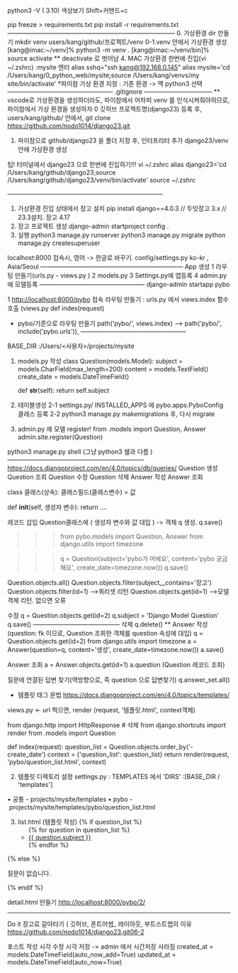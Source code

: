 python3 -V ( 3.10)
색상보기 Shift+커맨드+c

pip freeze > requirements.txt
pip install -r requirements.txt
———————————————————————————
0. 가상환경 dir 만들기
mkdir venv
users/kang/github/프로젝트/venv
0-1.venv 안에서 가상환경 생성
[kang@imac:~/venv]% python3 -m venv .
[kang@imac:~/venv/bin]% source activate
** deactivate 로 벗어남
4. MAC 가상환경 한번에 진입(vi ~/.zshrc)
:mysite 엔터
alias sshq="ssh kang@192.168.0.145"
alias mysite='cd /Users/kang/0_python_web/mysite;source /Users/kang/venvs/my
    site/bin/activate'
*파이참 가상 환경 지정 : 기존 환경 -> 맥 python3 선택
—————————————————
.gitignore
———————————
** vscode로 가상환경을 생성하더라도, 파이참에서 어차피 venv 를 인식시켜줘야하므로,
파이참에서 가상 환경을 생성하자
0 깃허브 프로젝트명(django23) 등록 후, users/kang/github/ 안에서, git clone <https://github.com/nodo1014/django23.git>

1. 파이참으로 github/django23 을  폴더 지정 후, 인터프리터 추가 django23/venv 안에 가상환경 생성

팁! 터미널에서 django23 으로 한번에 진입하기!!!
vi ~/.zshrc
alias django23='cd /Users/kang/github/django23;source /Users/kang/github/django23/venv/bin/activate'
source ~/.zshrc

—————————————————————————

1. 가상환경 진입 상태에서 장고 설치
pip install django==4.0.3  // 두잇장고 3.x // 23.3설치. 장고 4.17
2. 장고 프로젝트 생성
django-admin startproject config .
3. 실행
python3 manage.py runserver
python3 manage.py migrate
python manage.py createsuperuser

localhost:8000 접속시, 영어 -> 한글로 바꾸기.
config/settings.py ko-kr , Asia/Seoul
———————————————————————
App 생성
1 라우팅 만들기(urls.py - views.py )
2 models.py
3 Settings.py에 앱등록
4 admin.py 에 모델등록
—————————————————
django-admin startapp pybo

1 <http://localhost:8000/pybo> 접속 라우팅 만들기
: urls.py 에서 views.index 함수 호출 (views.py def index(request)

- pybo/기준으로 라우팅 만들기
path('pybo/', views.index) —> path('pybo/', include('pybo.urls')),
—————————————————

BASE_DIR :/Users/<사용자>/projects/mysite

1. models.py 작성
class Question(models.Model):
  subject = models.CharField(max_length=200) content = models.TextField()
  create_date = models.DateTimeField()

   def __str__(self):
    return self.subject

2. 테이블생성
2-1 settings.py/ INSTALLED_APPS 에 pybo.apps.PyboConfig 클래스 등록
2-2 python3 manage.py makemigrations 후, 다시 migrate

3. admin.py 에 모델 register!
from .models import Question, Answer
admin.site.register(Question)

python3 manage.py shell (그냥 python3 쉘과 다름 )
——————————————————————
<https://docs.djangoproject.com/en/4.0/topics/db/queries/>
  Question 생성
  Question 조회
  Question 수정
  Question 삭제
  Answer 작성
  Answer 조회

class 클래스(상속):
 클래스필드(클래스변수) = 값

 def __init__(self, 생성자 변수):
  return ….

레코드 삽입
 Question클래스에 ( 생성자 변수와 값 대입 ) -> 객체 q 생성. q.save()

>>> from pybo.models import Question, Answer
>>> from django.utils import timezone

>>> q = Question(subject='pybo가 머에요', content='pybo 궁금해요', create_date=timezone.now())
>>> q.save()

Question.objects.all()
Question.objects.filter(subject__contains='장고')
Question.objects.filter(id=1) —>쿼리셋 리턴
Question.objects.get(id=1) —>모델 객체 리턴. 없으면 오류

수정
q = Question.objects.get(id=2)
q.subject = 'Django Model Question'
q.save()
——————————————
삭제
q.delete()
** Answer 작성 (question: fk 이므로, Question 조회한 객체를 question 속성에 대입)
q = Question.objects.get(id=2)
from django.utils import timezone
a = Answer(question=q, content='생성', create_date=timezone.now())
a.save()

Answer 조회
a = Answer.objects.get(id=1)
a.question (Question 레코드 조회)

질문에 연결된 답변 찾기(역방향으로, 즉 question 으로 답변찾기)
q.answer_set.all()

- 템플릿 태그 문법
<https://docs.djangoproject.com/en/4.0/topics/templates/>

views.py <- url 찍으면, render (request, '템플릿.html', context객체)

from django.http import HttpResponse  # 삭제
from django.shortcuts import render
from .models import Question

def index(request):
    question_list = Question.objects.order_by('-create_date')
    context = {'question_list': question_list}
    return render(request, 'pybo/question_list.html', context)

2. 템플릿 디렉토리 설정
settings.py : TEMPLATES 에서 'DIRS' :[BASE_DIR / 'templates']

 • 공통 - projects/mysite/templates
 • pybo  - projects/mysite/templates/pybo/question_list.html

3. list.html (템플릿 작성)
{% if question_list %}
    <ul>
    {% for question in question_list %}
        <li><a href="/pybo/{{ question.id }}/">{{ question.subject }}</a></li>
    {% endfor %}
    </ul>

{% else %}
    <p>질문이 없습니다.</p>
{% endif %}

detail.html 만들기 <http://localhost:8000/pybo/2/>
******************************************
Do it 장고로 갈아타기 ( 깃허브, 폰트어썸_ 레이아웃, 부트스트랩의 이유
<https://github.com/nodo1014/django23.git06-2>

포스트 작성 시각 수정 시각 저장 -> admin 에서 시간저장 사라짐
    created_at = models.DateTimeField(auto_now_add=True)
    updated_at = models.DateTimeField(auto_now=True)
